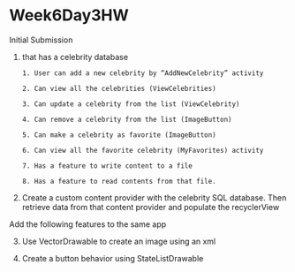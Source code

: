 # Week6Day3HW
Initial Submission



1. that has a celebrity database

       1. User can add a new celebrity by “AddNewCelebrity” activity

       2. Can view all the celebrities (ViewCelebrities)

       3. Can update a celebrity from the list (ViewCelebrity)

       4. Can remove a celebrity from the list (ImageButton)

       5. Can make a celebrity as favorite (ImageButton)

       6. Can view all the favorite celebrity (MyFavorites) activity

       7. Has a feature to write content to a file

       8. Has a feature to read contents from that file.

2. Create a custom content provider with the celebrity SQL database.  Then retrieve data from that content provider and populate the recyclerView

Add the following features to the same app

3. Use VectorDrawable to create an image using an xml

4. Create a button behavior using StateListDrawable
